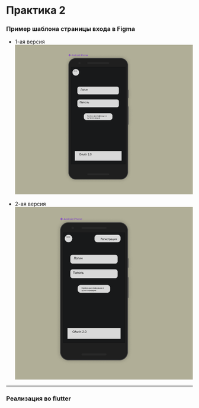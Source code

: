 # Практика 2


### Пример шаблона страницы входа в Figma

- 1-ая версия![alt text](image-2.png)

- 2-ая версия![alt text](image-3.png)

---

### Реализация во flutter
